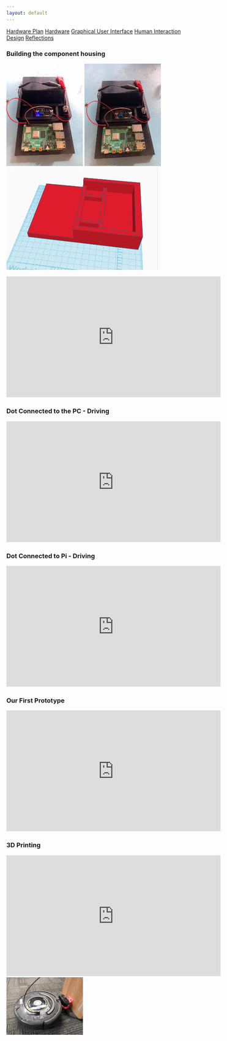 ```yaml
---
layout: default
---
```


[Hardware Plan](hardware-plan.md)
[Hardware](Hardware.md)
[Graphical User Interface](GUI.md)
[Human Interaction](human-interaction.md)
[Design](robot-design.md)
[Reflections](reflections.md)


### Building the component housing


<img src="images/switch_on.jpg" alt="drawing" width="200"/> <img src="images/switch_off.jpg" alt="drawing" width="200"/> <img src="images/Capture1.JPG" alt="drawing" width="400"/>


<iframe width="560" height="315" src="https://www.youtube.com/embed/aqs5S3J1gq4" frameborder="0" allow="accelerometer; autoplay; encrypted-media; gyroscope; picture-in-picture" allowfullscreen></iframe>

### Dot Connected to the PC - Driving



<iframe width="560" height="315" src="https://www.youtube.com/embed/Cig6YJdfmE4" frameborder="0" allow="accelerometer; autoplay; encrypted-media; gyroscope; picture-in-picture" allowfullscreen></iframe>


### Dot Connected to Pi - Driving 


<iframe width="560" height="315" src="https://www.youtube.com/embed/RwA-9RwSWeQ" frameborder="0" allow="accelerometer; autoplay; encrypted-media; gyroscope; picture-in-picture" allowfullscreen></iframe>


### Our First Prototype


<iframe width="560" height="315" src="https://www.youtube.com/embed/Pg-UxSkUzbI" frameborder="0" allow="accelerometer; autoplay; encrypted-media; gyroscope; picture-in-picture" allowfullscreen></iframe>


### 3D Printing


<iframe width="560" height="315" src="https://www.youtube.com/embed/FedGwf_0wrI" frameborder="0" allow="accelerometer; autoplay; encrypted-media; gyroscope; picture-in-picture" allowfullscreen></iframe>

<img src="images/dock.jpg" alt="drawing" width="200"/>

